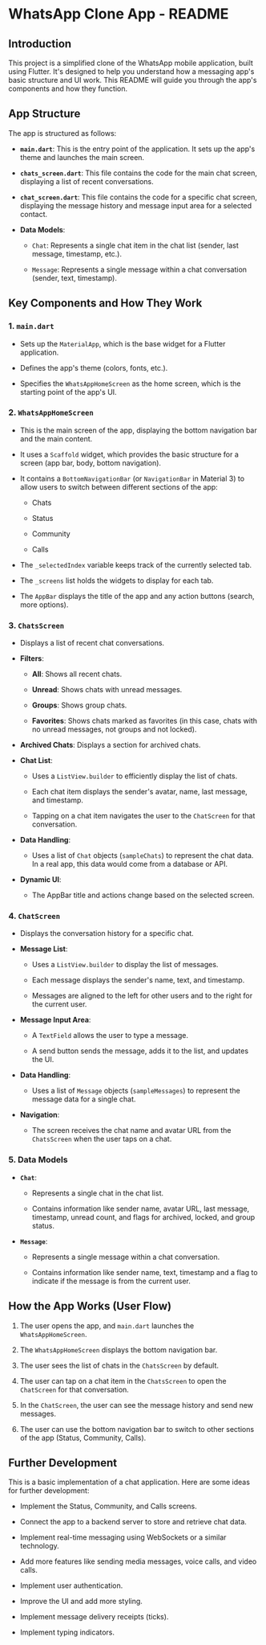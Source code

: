# WhatsApp Clone App - README

## Introduction

This project is a simplified clone of the WhatsApp mobile application, built using Flutter. It's designed to help you understand how a messaging app's basic structure and UI work. This README will guide you through the app's components and how they function.

## App Structure

The app is structured as follows:

* **`main.dart`**: This is the entry point of the application. It sets up the app's theme and launches the main screen.

* **`chats_screen.dart`**: This file contains the code for the main chat screen, displaying a list of recent conversations.

* **`chat_screen.dart`**: This file contains the code for a specific chat screen, displaying the message history and message input area for a selected contact.

* **Data Models**:

    * `Chat`: Represents a single chat item in the chat list (sender, last message, timestamp, etc.).

    * `Message`: Represents a single message within a chat conversation (sender, text, timestamp).

## Key Components and How They Work

### 1\.  `main.dart`

* Sets up the `MaterialApp`, which is the base widget for a Flutter application.

* Defines the app's theme (colors, fonts, etc.).

* Specifies the `WhatsAppHomeScreen` as the home screen, which is the starting point of the app's UI.

### 2\.  `WhatsAppHomeScreen`

* This is the main screen of the app, displaying the bottom navigation bar and the main content.

* It uses a `Scaffold` widget, which provides the basic structure for a screen (app bar, body, bottom navigation).

* It contains a `BottomNavigationBar` (or `NavigationBar` in Material 3) to allow users to switch between different sections of the app:

    * Chats

    * Status

    * Community

    * Calls

* The `_selectedIndex` variable keeps track of the currently selected tab.

* The `_screens` list holds the widgets to display for each tab.

* The `AppBar` displays the title of the app and any action buttons (search, more options).

### 3\.  `ChatsScreen`

* Displays a list of recent chat conversations.

* **Filters**:

    * **All**: Shows all recent chats.

    * **Unread**: Shows chats with unread messages.

    * **Groups**: Shows group chats.

    * **Favorites**: Shows chats marked as favorites (in this case, chats with no unread messages, not groups and not locked).

* **Archived Chats**: Displays a section for archived chats.

* **Chat List**:

    * Uses a `ListView.builder` to efficiently display the list of chats.

    * Each chat item displays the sender's avatar, name, last message, and timestamp.

    * Tapping on a chat item navigates the user to the `ChatScreen` for that conversation.

* **Data Handling**:

    * Uses a list of `Chat` objects (`sampleChats`) to represent the chat data.  In a real app, this data would come from a database or API.

* **Dynamic UI**:

    * The AppBar title and actions change based on the selected screen.

### 4\. `ChatScreen`

* Displays the conversation history for a specific chat.

* **Message List**:

    * Uses a `ListView.builder` to display the list of messages.

    * Each message displays the sender's name, text, and timestamp.

    * Messages are aligned to the left for other users and to the right for the current user.

* **Message Input Area**:

    * A `TextField` allows the user to type a message.

    * A send button sends the message, adds it to the list, and updates the UI.

* **Data Handling**:

    * Uses a list of `Message` objects (`sampleMessages`) to represent the message data for a single chat.

* **Navigation**:

    * The screen receives the chat name and avatar URL from the `ChatsScreen` when the user taps on a chat.

### 5\.  Data Models

* **`Chat`**:

    * Represents a single chat in the chat list.

    * Contains information like sender name, avatar URL, last message, timestamp, unread count, and flags for archived, locked, and group status.

* **`Message`**:

    * Represents a single message within a chat conversation.

    * Contains information like sender name, text, timestamp and a flag to indicate if the message is from the current user.

## How the App Works (User Flow)

1.  The user opens the app, and `main.dart` launches the `WhatsAppHomeScreen`.

2.  The `WhatsAppHomeScreen` displays the bottom navigation bar.

3.  The user sees the list of chats in the `ChatsScreen` by default.

4.  The user can tap on a chat item in the `ChatsScreen` to open the `ChatScreen` for that conversation.

5.  In the `ChatScreen`, the user can see the message history and send new messages.

6.  The user can use the bottom navigation bar to switch to other sections of the app (Status, Community, Calls).

## Further Development

This is a basic implementation of a chat application. Here are some ideas for further development:

* Implement the Status, Community, and Calls screens.

* Connect the app to a backend server to store and retrieve chat data.

* Implement real-time messaging using WebSockets or a similar technology.

* Add more features like sending media messages, voice calls, and video calls.

* Implement user authentication.

* Improve the UI and add more styling.

* Implement message delivery receipts (ticks).

* Implement typing indicators.
